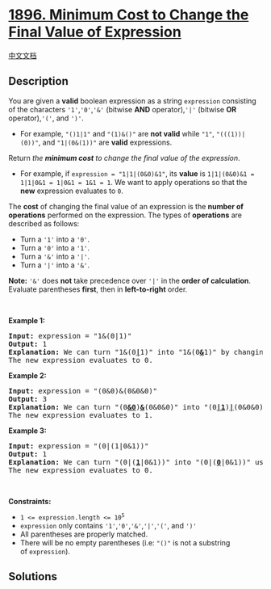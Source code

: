 # [1896. Minimum Cost to Change the Final Value of Expression](https://leetcode.com/problems/minimum-cost-to-change-the-final-value-of-expression)

[中文文档](/solution/1800-1899/1896.Minimum%20Cost%20to%20Change%20the%20Final%20Value%20of%20Expression/README.md)

<!-- tags:Stack,Math,String,Dynamic Programming -->

## Description

<p>You are given a <strong>valid</strong> boolean expression as a string <code>expression</code> consisting of the characters <code>&#39;1&#39;</code>,<code>&#39;0&#39;</code>,<code>&#39;&amp;&#39;</code> (bitwise <strong>AND</strong> operator),<code>&#39;|&#39;</code> (bitwise <strong>OR</strong> operator),<code>&#39;(&#39;</code>, and <code>&#39;)&#39;</code>.</p>

<ul>
	<li>For example, <code>&quot;()1|1&quot;</code> and <code>&quot;(1)&amp;()&quot;</code> are <strong>not valid</strong> while <code>&quot;1&quot;</code>, <code>&quot;(((1))|(0))&quot;</code>, and <code>&quot;1|(0&amp;(1))&quot;</code> are <strong>valid</strong> expressions.</li>
</ul>

<p>Return<em> the <strong>minimum cost</strong> to change the final value of the expression</em>.</p>

<ul>
	<li>For example, if <code>expression = &quot;1|1|(0&amp;0)&amp;1&quot;</code>, its <strong>value</strong> is <code>1|1|(0&amp;0)&amp;1 = 1|1|0&amp;1 = 1|0&amp;1 = 1&amp;1 = 1</code>. We want to apply operations so that the<strong> new</strong> expression evaluates to <code>0</code>.</li>
</ul>

<p>The <strong>cost</strong> of changing the final value of an expression is the <strong>number of operations</strong> performed on the expression. The types of <strong>operations</strong> are described as follows:</p>

<ul>
	<li>Turn a <code>&#39;1&#39;</code> into a <code>&#39;0&#39;</code>.</li>
	<li>Turn a <code>&#39;0&#39;</code> into a <code>&#39;1&#39;</code>.</li>
	<li>Turn a <code>&#39;&amp;&#39;</code> into a <code>&#39;|&#39;</code>.</li>
	<li>Turn a <code>&#39;|&#39;</code> into a <code>&#39;&amp;&#39;</code>.</li>
</ul>

<p><strong>Note:</strong> <code>&#39;&amp;&#39;</code> does <strong>not</strong> take precedence over <code>&#39;|&#39;</code> in the <strong>order of calculation</strong>. Evaluate parentheses <strong>first</strong>, then in <strong>left-to-right</strong> order.</p>

<p>&nbsp;</p>
<p><strong class="example">Example 1:</strong></p>

<pre>
<strong>Input:</strong> expression = &quot;1&amp;(0|1)&quot;
<strong>Output:</strong> 1
<strong>Explanation:</strong> We can turn &quot;1&amp;(0<u><strong>|</strong></u>1)&quot; into &quot;1&amp;(0<u><strong>&amp;</strong></u>1)&quot; by changing the &#39;|&#39; to a &#39;&amp;&#39; using 1 operation.
The new expression evaluates to 0. 
</pre>

<p><strong class="example">Example 2:</strong></p>

<pre>
<strong>Input:</strong> expression = &quot;(0&amp;0)&amp;(0&amp;0&amp;0)&quot;
<strong>Output:</strong> 3
<strong>Explanation:</strong> We can turn &quot;(0<u><strong>&amp;0</strong></u>)<strong><u>&amp;</u></strong>(0&amp;0&amp;0)&quot; into &quot;(0<u><strong>|1</strong></u>)<u><strong>|</strong></u>(0&amp;0&amp;0)&quot; using 3 operations.
The new expression evaluates to 1.
</pre>

<p><strong class="example">Example 3:</strong></p>

<pre>
<strong>Input:</strong> expression = &quot;(0|(1|0&amp;1))&quot;
<strong>Output:</strong> 1
<strong>Explanation:</strong> We can turn &quot;(0|(<u><strong>1</strong></u>|0&amp;1))&quot; into &quot;(0|(<u><strong>0</strong></u>|0&amp;1))&quot; using 1 operation.
The new expression evaluates to 0.</pre>

<p>&nbsp;</p>
<p><strong>Constraints:</strong></p>

<ul>
	<li><code>1 &lt;= expression.length &lt;= 10<sup>5</sup></code></li>
	<li><code>expression</code>&nbsp;only contains&nbsp;<code>&#39;1&#39;</code>,<code>&#39;0&#39;</code>,<code>&#39;&amp;&#39;</code>,<code>&#39;|&#39;</code>,<code>&#39;(&#39;</code>, and&nbsp;<code>&#39;)&#39;</code></li>
	<li>All parentheses&nbsp;are properly matched.</li>
	<li>There will be no empty parentheses (i.e:&nbsp;<code>&quot;()&quot;</code>&nbsp;is not a substring of&nbsp;<code>expression</code>).</li>
</ul>

## Solutions

<!-- end -->
